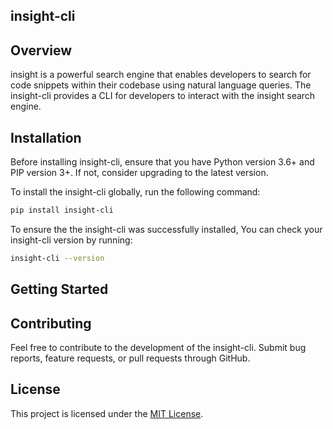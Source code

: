 ## insight-cli

## Overview

<p>insight is a powerful search engine that enables developers to search for code snippets within their codebase using natural language queries. The insight-cli provides a CLI for developers to interact with the insight search engine. </p>

## Installation

<p>Before installing insight-cli, ensure that you have Python version 3.6+ and PIP version 3+. If not, consider upgrading to the latest version. </p>

<p>To install the insight-cli globally, run the following command:</p>

```bash
pip install insight-cli
```

<p>To ensure the the insight-cli was successfully installed, You can check your insight-cli version by running: </p>

```bash
insight-cli --version
```

## Getting Started

## Contributing

<p>Feel free to contribute to the development of the insight-cli. Submit bug reports, feature requests, or pull requests through GitHub.</p>

## License

<p>This project is licensed under the <a href="https://opensource.org/license/mit/">MIT License</a>.</p>
